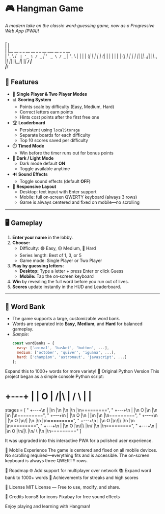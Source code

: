 # 🎮 Hangman Game

_A modern take on the classic word‑guessing game, now as a Progressive Web App (PWA)!_

_                                             
 | |                                            
 | |__   __ _ _ __   __ _ _ __ ___   __ _ _ __  
 | '_ \ / _` | '_ \ / _` | '_ ` _ \ / _` | '_ \ 
 | | | | (_| | | | | (_| | | | | | | (_| | | | |
 |_| |_|\__,_|_| |_|\__, |_| |_| |_|\__,_|_| |_|
                     __/ |                      
                    |___/

## 🚀 Features

- 🎯 **Single Player & Two Player Modes**
- 📊 **Scoring System**
  - Points scale by difficulty (Easy, Medium, Hard)
  - Correct letters earn points
  - Hints cost points after the first free one
- 🏆 **Leaderboard**
  - Persistent using `localStorage`
  - Separate boards for each difficulty
  - Top 10 scores saved per difficulty
- ⏱️ **Timed Mode**
  - Win before the timer runs out for bonus points
- 🌙 **Dark / Light Mode**
  - Dark mode default **ON**
  - Toggle available anytime
- 🔊 **Sound Effects**
  - Toggle sound effects (default **OFF**)
- 📱 **Responsive Layout**
  - Desktop: text input with Enter support
  - Mobile: full on‑screen QWERTY keyboard (always 3 rows)
  - Game is always centered and fixed on mobile—no scrolling

---

## 🖥️ Gameplay

1. **Enter your name** in the lobby.
2. **Choose:**
   - Difficulty: 🟢 Easy, 🟡 Medium, 🔴 Hard
   - Series length: Best of 1, 3, or 5
   - Game mode: Single Player or Two Player
3. **Play by guessing letters:**
   - **Desktop:** Type a letter + press Enter or click Guess
   - **Mobile:** Tap the on‑screen keyboard
4. **Win** by revealing the full word before you run out of lives.
5. **Scores** update instantly in the HUD and Leaderboard.

---

## 🧩 Word Bank

- The game supports a large, customizable word bank.
- Words are separated into **Easy**, **Medium**, and **Hard** for balanced gameplay.
- _Sample:_
  ```js
  const wordBanks = {
    easy: ['animal', 'basket', 'button', ...],
    medium: ['october', 'quiver', 'iguana', ...],
    hard: ['champion', 'astronaut', 'javascript', ...]
  };

Expand this to 1000+ words for more variety!
🐍 Original Python Version
This project began as a simple console Python script:

+---+
   |   |
   O   |
  /|\  |
  / \  |
       |
 =========

stages = [
    " +---+\n |   |\n     |\n     |\n     |\n     |\n=========",
    " +---+\n |   |\n O   |\n     |\n     |\n     |\n=========",
    " +---+\n |   |\n O   |\n |   |\n     |\n     |\n=========",
    " +---+\n |   |\n O   |\n/|   |\n     |\n     |\n=========",
    " +---+\n |   |\n O   |\n/|\\  |\n     |\n     |\n=========",
    " +---+\n |   |\n O   |\n/|\\  |\n/    |\n     |\n=========",
    " +---+\n |   |\n O   |\n/|\\  |\n/ \\  |\n     |\n========="
]

It was upgraded into this interactive PWA for a polished user experience.

📱 Mobile Experience
The game is centered and fixed on all mobile devices.
No scrolling required—everything fits and is accessible.
The on-screen keyboard is always three QWERTY rows.

📌 Roadmap
🌐 Add support for multiplayer over network
📚 Expand word bank to 1000+ words
🏅 Achievements for streaks and high scores

📜 License
MIT License — Free to use, modify, and share.

🙌 Credits
Icons8 for icons
Pixabay for free sound effects

Enjoy playing and learning with Hangman!

